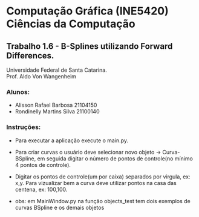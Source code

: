 # Computação Gráfica (INE5420) Ciências da Computação

## Trabalho 1.6 - B-Splines utilizando Forward Differences.

Universidade Federal de Santa Catarina.  
Prof. Aldo Von Wangenheim

### Alunos:

- Alisson Rafael Barbosa 21104150
- Rondinelly Martins Silva 21100140

### Instruções:
- Para executar a aplicação execute o main.py.

- Para criar curvas o usuário deve selecionar novo objeto -> Curva-BSpline,
em seguida digitar o número de pontos de controle(no mínimo 4 pontos de controle).

- Digitar os pontos de controle(um por caixa) separados por virgula, ex: x,y.
Para vizualizar bem a curva deve utilizar pontos na casa das centena, ex: 100,100.

- obs: em MainWindow.py na função objects_test tem dois exemplos de curvas BSpline e os demais objetos


